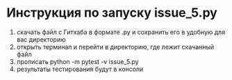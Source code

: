 
# Инструкция по запуску issue_5.py 

1) скачать файл с Гитхаба в формате .py и сохранить его в удобную для вас директорию
2) открыть терминал и перейти в директорию, где лежит скачанный файл
3) прописать python -m pytest -v issue_5.py
4) результаты тестирования будут в консоли 



